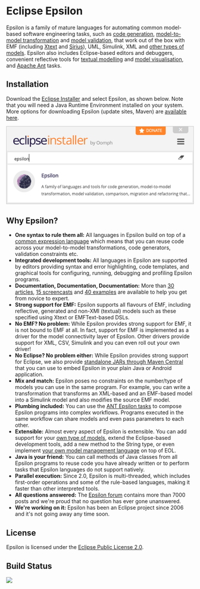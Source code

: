 # Eclipse Epsilon

Epsilon is a family of mature languages for automating common model-based software engineering tasks, such as [code generation](doc/egl), [model-to-model transformation](doc/etl) and [model validation](doc/evl), that work out of the box with EMF (including [Xtext](https://www.eclipse.org/Xtext) and [Sirius](https://www.eclipse.org/sirius)), UML, Simulink, XML and [other types of models](doc/emc). Epsilon also includes Eclipse-based editors and debuggers, convenient reflective tools for [textual modelling](doc/flexmi) and [model visualisation](doc/picto), and [Apache Ant](doc/workflow) tasks.

## Installation

Download the [Eclipse Installer](https://wiki.eclipse.org/Eclipse_Installer) and select Epsilon, as shown below. Note that you will need a Java Runtime Environment installed on your system. More options for downloading Epsilon (update sites, Maven) are [available here](download).

![Epsilon in Eclipse Installer](assets/images/eclipse-installer.png)

## Why Epsilon?

- **One syntax to rule them all:** All languages in Epsilon build on top of a [common expression language](doc/eol) which means that you can reuse code across your model-to-model transformations, code generators, validation constraints etc.
- **Integrated development tools:**  All languages in Epsilon are supported by editors providing syntax and error highlighting, code templates, and graphical tools for configuring, running, debugging and profiling Epsilon programs. 
- **Documentation, Documentation, Documentation:** More than [30 articles](doc/articles), [15 screencasts](doc/screencasts) and [40 examples](doc/examples) are available to help you get from novice to expert.
- **Strong support for EMF:** Epsilon supports all flavours of EMF, including reflective, generated and non-XMI (textual) models such as these specified using Xtext or EMFText-based DSLs.
- **No EMF? No problem:** While Epsilon provides strong support for EMF, it is not bound to EMF at all. In fact, support for EMF is implemented as a driver for the model connectivity layer of Epsilon. Other drivers provide support for XML, CSV, Simulink and you can even roll out your own driver!
- **No Eclipse? No problem either:** While Epsilon provides strong support for Eclipse, we also provide [standalone JARs through Maven Central](download/#maven) that you can use to embed Epsilon in your plain Java or Android application.
- **Mix and match:** Epsilon poses no constraints on the number/type of models you can use in the same program. For example, you can write a transformation that transforms an XML-based and an EMF-based model into a Simulink model and also modifies the source EMF model.
- **Plumbing included:** You can use the [ANT Epsilon tasks](doc/workflow) to compose Epsilon programs into complex workflows. Programs executed in the same workflow can share models and even pass parameters to each other.
- **Extensible:** Almost every aspect of Epsilon is extensible. You can add support for your [own type of models](doc/articles/developing-a-new-emc-driver), extend the Eclipse-based development tools, add a new method to the String type, or even implement [your own model management language](doc/articles/developing-a-new-language) on top of EOL.
- **Java is your friend:** You can call methods of Java classes from all Epsilon programs to reuse code you have already written or to perform tasks that Epsilon languages do not support natively.
- **Parallel execution:** Since 2.0, Epsilon is multi-threaded, which includes first-order operations and some of the rule-based languages, making it faster than other interpreted tools.
- **All questions answered:** The [Epsilon forum](forum) contains more than 7000 posts and we're proud that no question has ever gone unanswered.
- **We're working on it:** Epsilon has been an Eclipse project since 2006 and it's not going away any time soon.

## License

Epsilon is licensed under the [Eclipse Public License 2.0](https://www.eclipse.org/legal/epl-2.0/). 

## Build Status

[![](https://ci.eclipse.org/epsilon/job/interim-kubernetes/job/master/badge/icon)](https://ci.eclipse.org/epsilon/job/interim-kubernetes/job/master/lastBuild/)
